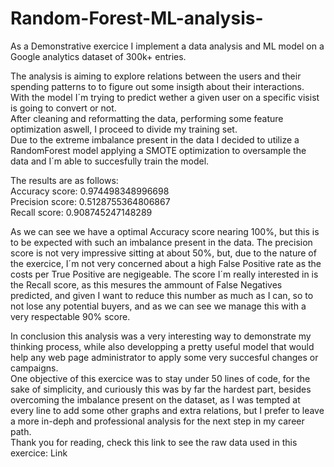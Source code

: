 # Random-Forest-ML-analysis-
As a Demonstrative exercice I implement a data analysis and ML model on a Google analytics dataset of 300k+ entries.  
  
The analysis is aiming to explore relations between the users and their spending patterns to to figure out some insigth about their interactions.  
With the model I´m trying to predict wether a given user on a specific visist is going to convert or not.  
After cleaning and reformatting the data, performing some feature optimization aswell, I proceed to divide my training set.  
Due to the extreme imbalance present in the data I decided to utilize a RandomForest model applying a SMOTE optimization to oversample the data and I´m able to succesfully train the model.  
  
The results are as follows:  
Accuracy score: 0.974498348996698  
Precision score: 0.5128755364806867  
Recall score: 0.908745247148289  
  
As we can see we have a optimal Accuracy score nearing 100%, but this is to be expected with such an imbalance present in the data. The precision score is not very impressive sitting at about 50%, but, due to the nature of the exercice, I´m not very concerned about a high False Positive rate as the costs per True Positive are negigeable. The score I´m really interested in is the Recall score, as this mesures the ammount of False Negatives predicted, and given I want to reduce this number as much as I can, so to not lose any potential buyers, and as we can see we manage this with a very respectable 90% score.  
  
In conclusion this analysis was a very interesting way to demonstrate my thinking process, while also developping a pretty useful model that would help any web page administrator to apply some very succesful changes or campaigns.  
One objective of this exercice was to stay under 50 lines of code, for the sake of simplicity, and curiously this was by far the hardest part, besides overcoming the imbalance present on the dataset, as I was tempted at every line to add some other graphs and extra relations, but I prefer to leave a more    in-deph and professional analysis for the next step in my career path.  
Thank you for reading, check this link to see the raw data used in this exercice: Link
